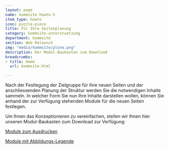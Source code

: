 ```yaml
---
layout: page
name: kommsite-howto-5
item_type: howto
icon: puzzle-piece
title: Für Ihre Seitenplanung
category: kommsite-unterstuetzung
department: kommsite
section: Web Relaunch
img: "media/kommsite/plone.png"
description: Der Modul-Baukasten zum Download
breadcrumbs:
- title: Home
  url: kommsite.html

---
```


Nach der Festlegung der Zielgruppe für Ihre neuen Seiten und der anschliessenden Planung der Struktur werden Sie die notwendigen Inhalte sammeln.
In welcher Form Sie nun Ihre Inhalte darstellen wollen, können Sie anhand der zur Verfügung stehenden Module für die neuen Seiten festlegen.

Um Ihnen das Konzeptionieren zu vereinfachen, stellen wir Ihnen hier unseren Modul-Baukasten zum Download zur Verfügung: 

<a href="/media/kommsite/Module_zum_Ausdrucken.pdf">Module zum Ausdrucken</a>

<a href="/media/kommsite/Module_mit_Abbildungs-Legende.pdf">Module mit Abbildungs-Legende</a>
